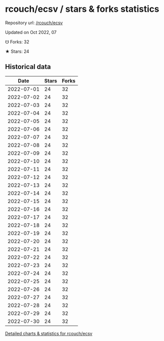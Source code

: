 # rcouch/ecsv / stars & forks statistics

Repository url: [/rcouch/ecsv](https://github.com/rcouch/ecsv)

Updated on Oct 2022, 07

☋ Forks: 32

★ Stars: 24

## Historical data
| Date | Stars | Forks |
|------|-------|-------|
| 2022-07-01 | 24 | 32 | 
| 2022-07-02 | 24 | 32 | 
| 2022-07-03 | 24 | 32 | 
| 2022-07-04 | 24 | 32 | 
| 2022-07-05 | 24 | 32 | 
| 2022-07-06 | 24 | 32 | 
| 2022-07-07 | 24 | 32 | 
| 2022-07-08 | 24 | 32 | 
| 2022-07-09 | 24 | 32 | 
| 2022-07-10 | 24 | 32 | 
| 2022-07-11 | 24 | 32 | 
| 2022-07-12 | 24 | 32 | 
| 2022-07-13 | 24 | 32 | 
| 2022-07-14 | 24 | 32 | 
| 2022-07-15 | 24 | 32 | 
| 2022-07-16 | 24 | 32 | 
| 2022-07-17 | 24 | 32 | 
| 2022-07-18 | 24 | 32 | 
| 2022-07-19 | 24 | 32 | 
| 2022-07-20 | 24 | 32 | 
| 2022-07-21 | 24 | 32 | 
| 2022-07-22 | 24 | 32 | 
| 2022-07-23 | 24 | 32 | 
| 2022-07-24 | 24 | 32 | 
| 2022-07-25 | 24 | 32 | 
| 2022-07-26 | 24 | 32 | 
| 2022-07-27 | 24 | 32 | 
| 2022-07-28 | 24 | 32 | 
| 2022-07-29 | 24 | 32 | 
| 2022-07-30 | 24 | 32 | 


[Detailed charts & statistics for rcouch/ecsv](https://reviewgithub.com/rep/rcouch/ecsv)
